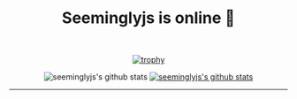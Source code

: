 
<div align="center">

<h1 >Seeminglyjs is online 👋 </h1>
<br>

  
<!--
**seeminglyjs/seeminglyjs** is a ✨ _special_ ✨ repository because its `README.md` (this file) appears on your GitHub profile.

Here are some ideas to get you started:

- 🔭 I’m currently working on ...
- 🌱 I’m currently learning ...
- 👯 I’m looking to collaborate on ...
- 🤔 I’m looking for help with ...
- 💬 Ask me about ...
- 📫 How to reach me: ...
- 😄 Pronouns: ...
- ⚡ Fun fact: ...
-->
  
[![trophy](https://github-profile-trophy.vercel.app/?username=seeminglyjs&row=1)](https://github.com/ryo-ma/github-profile-trophy)

![seeminglyjs's github stats](https://github-readme-stats.vercel.app/api?username=seeminglyjs&show_icons=true)
[![seeminglyjs's github stats](https://github-readme-stats.vercel.app/api/top-langs/?username=seeminglyjs&show_icons=true&hide_border=true&title_color=004386&icon_color=004386&layout=compact)](https://github.com/seeminglyjs)

--- 
</div>
